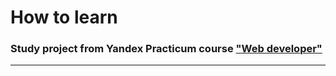 How to learn
========================
### Study project from Yandex Practicum course ["Web developer"](https://practicum.yandex.ru/web/)
____
